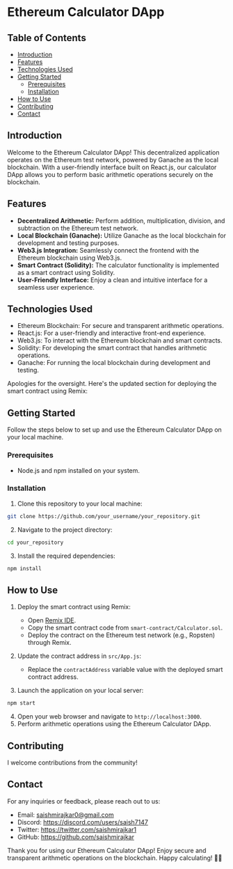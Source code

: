 # Ethereum Calculator DApp

## Table of Contents

- [Introduction](#introduction)
- [Features](#features)
- [Technologies Used](#technologies-used)
- [Getting Started](#getting-started)
  - [Prerequisites](#prerequisites)
  - [Installation](#installation)
- [How to Use](#how-to-use)
- [Contributing](#contributing)
- [Contact](#contact)

## Introduction

Welcome to the Ethereum Calculator DApp! This decentralized application operates on the Ethereum test network, powered by Ganache as the local blockchain. With a user-friendly interface built on React.js, our calculator DApp allows you to perform basic arithmetic operations securely on the blockchain.

## Features

- **Decentralized Arithmetic:** Perform addition, multiplication, division, and subtraction on the Ethereum test network.
- **Local Blockchain (Ganache):** Utilize Ganache as the local blockchain for development and testing purposes.
- **Web3.js Integration:** Seamlessly connect the frontend with the Ethereum blockchain using Web3.js.
- **Smart Contract (Solidity):** The calculator functionality is implemented as a smart contract using Solidity.
- **User-Friendly Interface:** Enjoy a clean and intuitive interface for a seamless user experience.

## Technologies Used

- Ethereum Blockchain: For secure and transparent arithmetic operations.
- React.js: For a user-friendly and interactive front-end experience.
- Web3.js: To interact with the Ethereum blockchain and smart contracts.
- Solidity: For developing the smart contract that handles arithmetic operations.
- Ganache: For running the local blockchain during development and testing.

Apologies for the oversight. Here's the updated section for deploying the smart contract using Remix:

## Getting Started

Follow the steps below to set up and use the Ethereum Calculator DApp on your local machine.

### Prerequisites

- Node.js and npm installed on your system.

### Installation

1. Clone this repository to your local machine:

```bash
git clone https://github.com/your_username/your_repository.git
```

2. Navigate to the project directory:

```bash
cd your_repository
```

3. Install the required dependencies:

```bash
npm install
```

## How to Use

1. Deploy the smart contract using Remix:
   - Open [Remix IDE](https://remix.ethereum.org/).
   - Copy the smart contract code from `smart-contract/Calculator.sol`.
   - Deploy the contract on the Ethereum test network (e.g., Ropsten) through Remix.

2. Update the contract address in `src/App.js`:
   - Replace the `contractAddress` variable value with the deployed smart contract address.

3. Launch the application on your local server:

```bash
npm start
```

4. Open your web browser and navigate to `http://localhost:3000`.
5. Perform arithmetic operations using the Ethereum Calculator DApp.

## Contributing

I welcome contributions from the community! 

## Contact

For any inquiries or feedback, please reach out to us:

- Email: saishmirajkar0@gmail.com
- Discord: https://discord.com/users/saish7147 
- Twitter: https://twitter.com/saishmirajkar1
- GitHub: https://github.com/saishmirajkar

Thank you for using our Ethereum Calculator DApp! Enjoy secure and transparent arithmetic operations on the blockchain. Happy calculating! 🧮🚀
